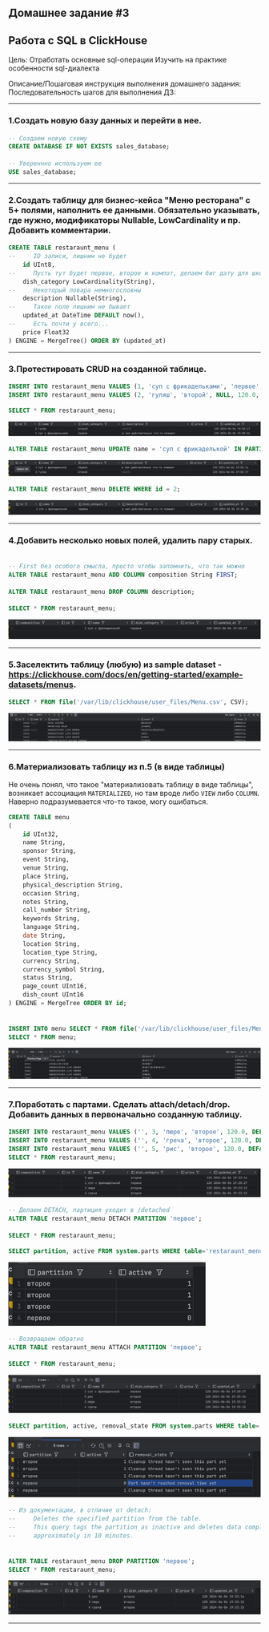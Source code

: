 ## Домашнее задание #3
## Работа с SQL в ClickHouse

Цель:
Отработать основные sql-операции
Изучить на практике особенности sql-диалекта

Описание/Пошаговая инструкция выполнения домашнего задания:
Последовательность шагов для выполнения ДЗ:


----

### 1.Создать новую базу данных и перейти в нее.

```sql
-- Создаем новую схему
CREATE DATABASE IF NOT EXISTS sales_database;

-- Увереннно используем ее
USE sales_database;
```

---

### 2.Создать таблицу для бизнес-кейса "Меню ресторана" с 5+ полями, наполнить ее данными. Обязательно указывать, где нужно, модификаторы Nullable, LowCardinality и пр. Добавить комментарии.
```sql
CREATE TABLE restaraunt_menu (
--     ID записи, лишним не будет
    id UInt8,
--     Пусть тут будет первое, второе и компот, делаем биг дату для школьной столовой
    dish_category LowCardinality(String),
--     Некоторый повара немногословны
    description Nullable(String),
--     Такое поле лишним не бывает
    updated_at DateTime DEFAULT now(),
--     Есть почти у всего...
    price Float32
) ENGINE = MergeTree() ORDER BY (updated_at)
```

-----

### 3.Протестировать CRUD на созданной таблице.
```sql
INSERT INTO restaraunt_menu VALUES (1, 'суп с фрикадельками', 'первое', 'в нем действительно что-то плавает', 120.0, DEFAULT);
INSERT INTO restaraunt_menu VALUES (2, 'гуляш', 'второй', NULL, 120.0, DEFAULT);
```

```sql
SELECT * FROM restaraunt_menu;
```

![img_2.png](screenshots/img_2.png)


```sql
ALTER TABLE restaraunt_menu UPDATE name = 'суп с фрикаделькой' IN PARTITION 'первое' WHERE id = 1;
```
![img_3.png](screenshots/img_3.png)

```sql
ALTER TABLE restaraunt_menu DELETE WHERE id = 2;
```
![img_4.png](screenshots/img_4.png)

----


### 4.Добавить несколько новых полей, удалить пару старых.
```sql

-- First без особого смысла, просто чтобы запомнить, что так можно
ALTER TABLE restaraunt_menu ADD COLUMN composition String FIRST;

ALTER TABLE restaraunt_menu DROP COLUMN description;

SELECT * FROM restaraunt_menu;
```
![img_6.png](screenshots/img_6.png) 


---

### 5.Заселектить таблицу (любую) из sample dataset - https://clickhouse.com/docs/en/getting-started/example-datasets/menus.
```sql
SELECT * FROM file('/var/lib/clickhouse/user_files/Menu.csv', CSV);
```
![img_7.png](screenshots/img_7.png)

----

### 6.Материализовать таблицу из п.5 (в виде таблицы)
Не очень понял, что такое "материализовать таблицу в виде таблицы", возникает ассоциация `MATERIALIZED`, но там вроде либо `VIEW` либо `COLUMN`.   
Наверно подразумевается что-то такое, могу ошибаться.
```sql
CREATE TABLE menu
(
    id UInt32,
    name String,
    sponsor String,
    event String,
    venue String,
    place String,
    physical_description String,
    occasion String,
    notes String,
    call_number String,
    keywords String,
    language String,
    date String,
    location String,
    location_type String,
    currency String,
    currency_symbol String,
    status String,
    page_count UInt16,
    dish_count UInt16
) ENGINE = MergeTree ORDER BY id;


INSERT INTO menu SELECT * FROM file('/var/lib/clickhouse/user_files/Menu.csv', CSV);
SELECT * FROM menu;

```
![img.png](img.png)

----

### 7.Поработать с партами. Сделать attach/detach/drop. Добавить данных в первоначально созданную таблицу.
```sql
INSERT INTO restaraunt_menu VALUES ('', 3, 'пюре', 'второе', 120.0, DEFAULT);
INSERT INTO restaraunt_menu VALUES ('', 4, 'греча', 'второе', 120.0, DEFAULT);
INSERT INTO restaraunt_menu VALUES ('', 5, 'рис', 'второе', 120.0, DEFAULT);
SELECT * FROM restaraunt_menu;
```

![img_8.png](screenshots/img_8.png)

```sql
-- Делаем DETACH, партиция уходит в /detached
ALTER TABLE restaraunt_menu DETACH PARTITION 'первое';

SELECT * FROM restaraunt_menu;
```


```sql
SELECT partition, active FROM system.parts WHERE table='restaraunt_menu';
```
![img_9.png](screenshots/img_9.png)

```sql
-- Возвращаем обратно
ALTER TABLE restaraunt_menu ATTACH PARTITION 'первое';

SELECT * FROM restaraunt_menu;
```
![img_10.png](screenshots/img_10.png)

```sql
SELECT partition, active, removal_state FROM system.parts WHERE table='restaraunt_menu';
```
![img_12.png](screenshots/img_12.png)

```sql
-- Из документации, в отличие от detach:
--     Deletes the specified partition from the table. 
--     This query tags the partition as inactive and deletes data completely,
--     approximately in 10 minutes.


ALTER TABLE restaraunt_menu DROP PARTITION 'первое';
SELECT * FROM restaraunt_menu;
```

![img_13.png](screenshots/img_13.png)

----
